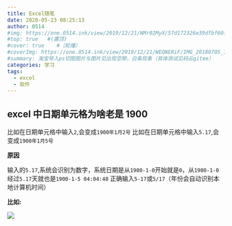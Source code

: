 ```yaml
---
title: Excel随笔
date: 2020-05-23 08:25:13
author: 0514
#img: https://one.0514.ink/view/2019/12/21/NMr02MyX/57d172326e39dfbf60fcdb795a08e758.jpg
#top: true   #(置顶)
#cover: true    #（轮播）
#coverImg: https://one.0514.ink/view/2019/12/21/WEQNERiF/IMG_20180705_173106.jpg
#summary: 淘宝导入ps切图图片与图片见出现空隙，白条现象（具体测试见码云gitee）
categories: 学习
tags:
  - excel
  - 软件
---
```


## excel 中日期单元格为啥老是 1900

比如在日期单元格中输入`2`,会变成`1900年1月2号`
比如在日期单元格中输入`5.17`,会变成`1900年1月5号`

**原因**

输入的`5.17`,系统会识别为数字，系统日期是从`1900-1-0`开始就是`0`，从`1900-1-0`经过`5.17`天就也是`1900-1-5 04:04:48`
正确输入`5-17`或`5/17`（年份会自动识别本地计算机时间）

**比如:**

![](https://cdn.jsdelivr.net/gh/tianzhenwuxie01/gitpicgo/img/20200523222201.png)
